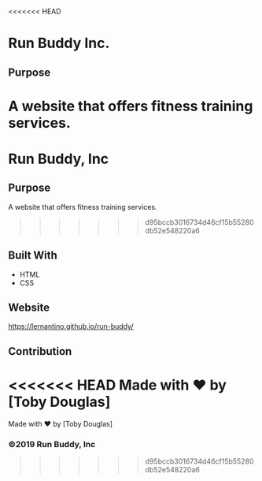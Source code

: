 <<<<<<< HEAD
# Run Buddy Inc.

## Purpose
A website that offers fitness training services.
=======
# Run Buddy, Inc

## Purpose
A website that offers fitness training services. 
>>>>>>> d95bccb3016734d46cf15b55280db52e548220a6

## Built With
* HTML
* CSS

## Website
https://lernantino.github.io/run-buddy/

## Contribution
<<<<<<< HEAD
Made with ❤️ by [Toby Douglas]
=======
Made with ❤️ by [Toby Douglas]

### ©️2019 Run Buddy, Inc 
>>>>>>> d95bccb3016734d46cf15b55280db52e548220a6
